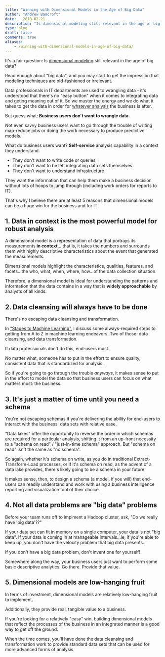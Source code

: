 ```yaml
---
title: "Winning with Dimensional Models in the Age of Big Data"
author: "Andrew Bancroft"
date:   2018-02-21
description: "Is dimensional modeling still relevant in the age of big data? Here are 5 reasons why the answer is an emphatic yes!"
type: blog
draft: false
comments: true
aliases:
    - /winning-with-dimensional-models-in-age-of-big-data/
---
```


It's a fair question: Is [dimensional modeling](https://www.dataday.life/what-is-a-dimensional-model/) still relevant in the age of big data?

Read enough about "big data", and you may start to get the impression that modeling techniques are old-fashioned or irrelevant.

Data professionals in IT departments are used to wrangling data - it's understood that there's no "easy button" when it comes to integrating data and geting meaning out of it.  So we muster the energy and we do what it takes to get the data in order for [whatever analysis](https://www.dataday.life/what-types-of-data-analysis-are-there/) the business is after.

But guess what:  **Business users don't want to wrangle data.**

Not even savvy business users want to go through the trouble of writing map-reduce jobs or doing the work necessary to produce predictive models.

What do business users want? **Self-service** analysis capability in a context they understand.
* They don't want to write code or queries
* They don't want to be left integrating data sets themselves
* They don't want to understand infrastructure

They want the information that can help them make a business decision without lots of hoops to jump through (including work orders for reports to IT).

That's why I believe there are at least 5 reasons that dimensional models can be a huge win for the business and for IT.

## 1. Data in context is the most powerful model for robust analysis

A dimensional model is a representation of data that portrays its measurements **in context**... that is, it takes the numbers and surrounds them with highly descriptive characteristics about the event that generated the measurements.

Dimensional models highlight the characteristics, qualities, features, and facets...the who, what, when, where, how...of the data collection situation.

Therefore, a dimensional model is ideal for understanding the patterns and information that the data contains in a way that is **widely approachable** by analysts of all kinds.

## 2. Data cleansing will always have to be done
There's no escaping data cleansing and transformation.  

In ["Stages to Machine Learning"](https://www.dataday.life/stages-to-machine-learning/), I discuss some always-required steps to getting from A to Z in machine learning endeavors.  Two of those:  data cleansing, and data transformation.

If data professionals don't do this, end-users must. 

No matter what, someone has to put in the effort to ensure quality, consistent data that is standardized for analysis.

So if you're going to go through the trouble *anyways*, it makes sense to put in the effort to model the data so that business users can focus on what matters most: the business.

## 3. It's just a matter of time until you need a schema
You're not escaping schemas if you're delivering the ability for end-users to interact with the business' data sets with relative ease.

"Data lakes" offer the opportunity to reverse the order in which schemas are required for a particular analysis, shifting it from an up-front necessity to a "schema on read" / "just-in-time schema" approach.  But "schema on read" isn't the same as "no schema".

So again, whether it's schema on write, as you do in traditional Extract-Transform-Load processes, or if it's schema on read, as the advent of a data lake provides, there's likely going to be a schema in your future.

It makes sense, then, to design a schema (a model, if you will) that end-users can readily understand and work with using a business intelligence reporting and visualization tool of their choice.

## 4. Not all data problems are "big data" problems
Before your team runs off to implment a Hadoop cluster, ask, "Do we really have 'big data'??"

If your data set can fit in memory on a single computer, your data is not "big data".  If your data is coming in at manageable intervals...ie, if you're able to keep up, you don't have the velocity problem that big data presents.

If you don't have a big data problem, don't invent one for yourself!

Somewhere along the way, your business users just want to perform some basic descriptive analytics.  Go there.  Provide that value.  

## 5. Dimensional models are low-hanging fruit
In terms of investment, dimensional models are relatively low-hanging fruit to implement. 

Additionally, they provide real, tangible value to a business.  

If you're looking for a relatively "easy" win, building dimensional models that reflect the processes of the business in an integrated manner is a good way to get off the ground.

When the time comes, you'll have done the data cleansing and transformation work to provide standard data sets that can be used for more advanced forms of analysis.
